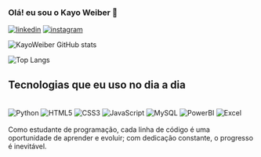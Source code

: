 
### Olá! eu sou o Kayo Weiber 🙋
[![linkedin](https://img.shields.io/badge/LinkedIn-0077B5?style=for-the-badge&logo=linkedin&logoColor=White)](https://www.linkedin.com/in/kayo-weiber-134067280/)
[![instagram](https://img.shields.io/badge/Instagram-E4405F?style=for-the-badge&logo=instagram&logoColor=white)](https://www.instagram.com/kayo_weiber/)

![KayoWeiber GitHub stats](https://github-readme-stats.vercel.app/api?username=KayoWeiber&show_icons=true&theme=tokyonight)

![Top Langs](https://github-readme-stats.vercel.app/api/top-langs/?username=KayoWeiber&hide_progress=true)

## Tecnologias que eu uso no dia a dia
<div style="display:inline_block"><br/>
<img align="center" alt="Python" src="https://img.shields.io/badge/Python-14354C?style=for-the-badge&logo=python&logoColor=white"/>
<img align="center" alt="HTML5" src="https://img.shields.io/badge/HTML5-E34F26?style=for-the-badge&logo=html5&logoColor=white"/>
<img align="center" alt="CSS3" src="https://img.shields.io/badge/CSS3-1572B6?style=for-the-badge&logo=css3&logoColor=white"/>
<img align="center" alt="JavaScript" src="https://img.shields.io/badge/JavaScript-323330?style=for-the-badge&logo=javascript&logoColor=F7DF1E "/>
<img align="center" alt="MySQL" src="https://img.shields.io/badge/MySQL-00000F?style=for-the-badge&logo=mysql&logoColor=White"/>
<img align="center" alt="PowerBI" src="https://img.shields.io/badge/PowerBI-F2C811?style=for-the-badge&logo=Power%20BI&logoColor=white"/>
<img align="center" alt="Excel" src="https://img.shields.io/badge/Microsoft_Excel-217346?style=for-the-badge&logo=microsoft-excel&logoColor=white"/>
</div></br>
Como estudante de programação, cada linha de código é uma oportunidade de aprender e evoluir; com dedicação constante, o progresso é inevitável.
